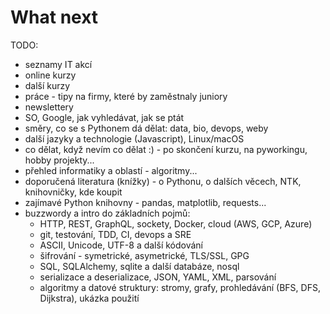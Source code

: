 What next
=========

TODO:

- seznamy IT akcí
- online kurzy
- další kurzy
- práce - tipy na firmy, které by zaměstnaly juniory
- newslettery
- SO, Google, jak vyhledávat, jak se ptát
- směry, co se s Pythonem dá dělat: data, bio, devops, weby
- další jazyky a technologie (Javascript), Linux/macOS
- co dělat, když nevím co dělat :) - po skončení kurzu, na pyworkingu, hobby projekty...
- přehled informatiky a oblastí - algoritmy...
- doporučená literatura (knížky) - o Pythonu, o dalších věcech, NTK, knihovničky, kde koupit
- zajímavé Python knihovny - pandas, matplotlib, requests...
- buzzwordy a intro do základních pojmů:
  - HTTP, REST, GraphQL, sockety, Docker, cloud (AWS, GCP, Azure)
  - git, testování, TDD, CI, devops a SRE
  - ASCII, Unicode, UTF-8 a další kódování
  - šifrování - symetrické, asymetrické, TLS/SSL, GPG
  - SQL, SQLAlchemy, sqlite a další databáze, nosql
  - serializace a deserializace, JSON, YAML, XML, parsování
  - algoritmy a datové struktury: stromy, grafy, prohledávání (BFS, DFS, Dijkstra), ukázka použití
